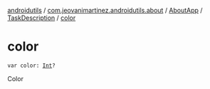 [androidutils](../../../index.md) / [com.jeovanimartinez.androidutils.about](../../index.md) / [AboutApp](../index.md) / [TaskDescription](index.md) / [color](./color.md)

# color

`var color: `[`Int`](https://kotlinlang.org/api/latest/jvm/stdlib/kotlin/-int/index.html)`?`

Color


